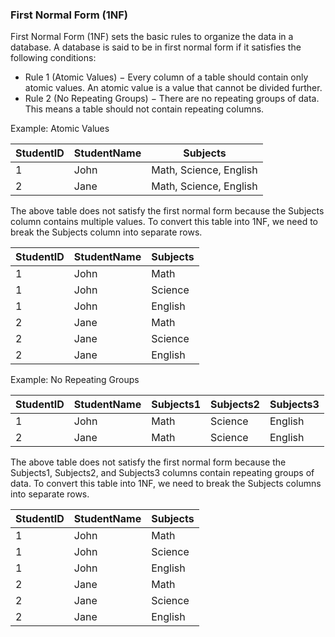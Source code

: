 ### First Normal Form (1NF)

First Normal Form (1NF) sets the basic rules to organize the data in a database. A database is said to be in first normal form if it satisfies the following conditions:
- Rule 1 (Atomic Values) − Every column of a table should contain only atomic values. An atomic value is a value that cannot be divided further.
- Rule 2 (No Repeating Groups) − There are no repeating groups of data. This means a table should not contain repeating columns.

Example: Atomic Values

| StudentID | StudentName | Subjects |
|-----------|-------------|----------|
| 1         | John        | Math, Science, English |
| 2         | Jane        | Math, Science, English |
    
The above table does not satisfy the first normal form because the Subjects column contains multiple values. To convert this table into 1NF, we need to break the Subjects column into separate rows.

| StudentID | StudentName | Subjects |
|-----------|-------------|----------|
| 1         | John        | Math     |
| 1         | John        | Science  |
| 1         | John        | English  |
| 2         | Jane        | Math     |
| 2         | Jane        | Science  |
| 2         | Jane        | English  |

Example: No Repeating Groups

| StudentID | StudentName | Subjects1 | Subjects2 | Subjects3 |
|-----------|-------------|-----------|-----------|-----------|
| 1         | John        | Math      | Science   | English   |
| 2         | Jane        | Math      | Science   | English   |
    
The above table does not satisfy the first normal form because the Subjects1, Subjects2, and Subjects3 columns contain repeating groups of data. To convert this table into 1NF, we need to break the Subjects columns into separate rows.

| StudentID | StudentName | Subjects |
|-----------|-------------|----------|
| 1         | John        | Math     |
| 1         | John        | Science  |
| 1         | John        | English  |
| 2         | Jane        | Math     |
| 2         | Jane        | Science  |
| 2         | Jane        | English  |
    
